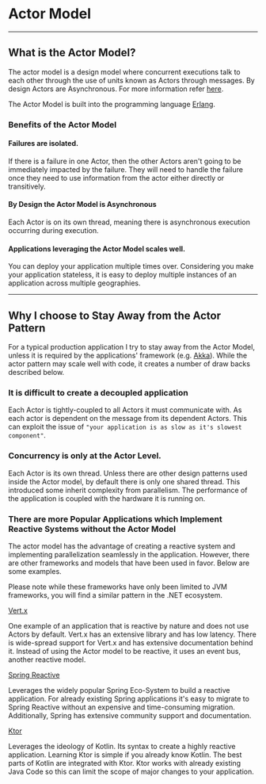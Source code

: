 
# Actor Model 

----

## What is the Actor Model?

The actor model is a design model where concurrent executions talk to each other through the use
of units known as Actors through messages. By design Actors are Asynchronous. For more information refer 
[here](https://www.oreilly.com/library/view/applied-akka-patterns/9781491934876/ch01.html).


The Actor Model is built into the programming language [Erlang](https://www.erlang.org/). 

### Benefits of the Actor Model

#### Failures  are isolated.

If there is a failure in one Actor, then the other Actors aren't 
going to be immediately impacted by the failure. They will need to handle the failure once they need to use
information from the actor either directly or transitively.

#### By Design the Actor Model is Asynchronous  

Each Actor is on its own thread, meaning there is asynchronous execution occurring during execution.


#### Applications leveraging the Actor Model scales well.

You can deploy your application multiple times over. Considering you make your application stateless, it is
easy to deploy multiple instances of an application across multiple geographies.

----

## Why I choose to Stay Away from the Actor Pattern

For a typical production application I try to stay away from the Actor Model, unless it is required by the
applications' framework (e.g. [Akka](https://akka.io/)). While the actor pattern may scale well with code,
it creates a number of draw backs described below.

### It is difficult to create a decoupled application

Each Actor is tightly-coupled to all Actors it must communicate with. As each actor is dependent on the message from
its dependent Actors. This can exploit the issue of 
`"your application is as slow as it's slowest component"`.

### Concurrency is only at the Actor Level.

Each Actor is its own thread. Unless there are other design patterns used inside the Actor model, by
default there is only one shared thread. This introduced some inherit complexity from parallelism. The
performance of the application is coupled with the hardware it is running on.

### There are more Popular Applications which Implement Reactive Systems without the Actor Model

The actor model has the advantage of creating a reactive system and implementing parallelization seamlessly
in the application. However, there are other frameworks and models that have been used in favor.
Below are some examples. 

Please note while these frameworks have only been limited to JVM frameworks, you will find a similar 
pattern in the .NET ecosystem.

[Vert.x](https://vertx.io/) 

One example of an application that is reactive by nature and does not use Actors by default. 
Vert.x has an extensive library and has low latency. There is wide-spread support for Vert.x
and has extensive documentation behind it. Instead of using the Actor model to be reactive, it uses an
event bus, another reactive model.

[Spring Reactive](https://spring.io/reactive) 

Leverages the widely popular Spring Eco-System to build a reactive application. For already existing Spring 
applications it's easy to migrate to Spring Reactive without an expensive and time-consuming migration.
Additionally, Spring has extensive community support and documentation.


[Ktor](https://ktor.io/)

Leverages the ideology of Kotlin. Its syntax to create a highly reactive application. Learning Ktor is
simple if you already know Kotlin. The best parts of Kotlin are integrated with Ktor. Ktor works with already
existing Java Code so this can limit the scope of major changes to your application.



